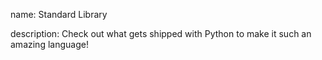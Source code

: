 name: Standard Library

description: Check out what gets shipped with Python to make it such an amazing language!